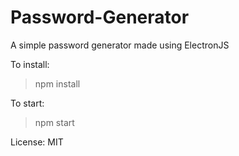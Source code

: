# Password-Generator
A simple password generator made using ElectronJS

To install:  
> npm install

To start:
> npm start

License: MIT
